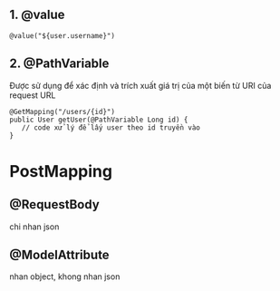 ## 1. @value

```
@value("${user.username}")
```

## 2. @PathVariable

Được sử dụng để xác định và trích xuất giá trị của một biến từ URI của request URL
```
@GetMapping("/users/{id}")
public User getUser(@PathVariable Long id) {
   // code xử lý để lấy user theo id truyền vào
}

```

# PostMapping

## @RequestBody

chi nhan json

## @ModelAttribute

nhan object, khong nhan json